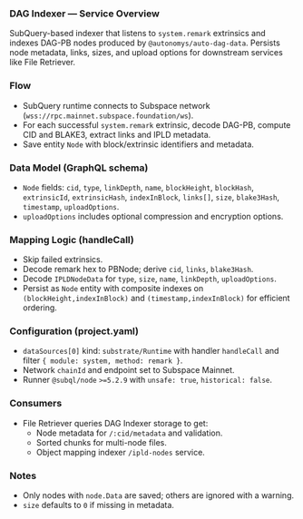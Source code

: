 ### DAG Indexer — Service Overview

SubQuery-based indexer that listens to `system.remark` extrinsics and indexes DAG-PB nodes produced by `@autonomys/auto-dag-data`. Persists node metadata, links, sizes, and upload options for downstream services like File Retriever.

### Flow

- SubQuery runtime connects to Subspace network (`wss://rpc.mainnet.subspace.foundation/ws`).
- For each successful `system.remark` extrinsic, decode DAG-PB, compute CID and BLAKE3, extract links and IPLD metadata.
- Save entity `Node` with block/extrinsic identifiers and metadata.

### Data Model (GraphQL schema)

- `Node` fields: `cid`, `type`, `linkDepth`, `name`, `blockHeight`, `blockHash`, `extrinsicId`, `extrinsicHash`, `indexInBlock`, `links[]`, `size`, `blake3Hash`, `timestamp`, `uploadOptions`.
- `uploadOptions` includes optional compression and encryption options.

### Mapping Logic (handleCall)

- Skip failed extrinsics.
- Decode remark hex to PBNode; derive `cid`, `links`, `blake3Hash`.
- Decode `IPLDNodeData` for `type`, `size`, `name`, `linkDepth`, `uploadOptions`.
- Persist as `Node` entity with composite indexes on `(blockHeight,indexInBlock)` and `(timestamp,indexInBlock)` for efficient ordering.

### Configuration (project.yaml)

- `dataSources[0]` kind: `substrate/Runtime` with handler `handleCall` and filter `{ module: system, method: remark }`.
- Network `chainId` and endpoint set to Subspace Mainnet.
- Runner `@subql/node` `>=5.2.9` with `unsafe: true`, `historical: false`.

### Consumers

- File Retriever queries DAG Indexer storage to get:
  - Node metadata for `/:cid/metadata` and validation.
  - Sorted chunks for multi-node files.
  - Object mapping indexer `/ipld-nodes` service.

### Notes

- Only nodes with `node.Data` are saved; others are ignored with a warning.
- `size` defaults to `0` if missing in metadata.

